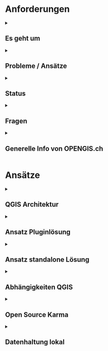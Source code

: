 # Anforderungen


<details>
<summary>

## Es geht um

</summary>

- Visualisierung / Bearbeitung
- Validierung
- Datenaustausch
- Kommunikation mit Messgerät
- Druck + Karte (Atlas Export)

</details>

<details>
<summary>

## Probleme / Ansätze

</summary>

- Man möchte sich nicht abhängig machen vom Monopolisten VertiGIS und ESRI steckt drin.
  
  GIS Dienstleister haben Anbieter nicht im Vertrag.
  
  Kaufweg steht nicht zur Debatte.
- QGIS wie es ist, ist zu mächtig
- Mit Plugin alles verstecken (möchte man eigentlich nicht)...
- ... vs. QGIS Komponenten mit eigener Oberfläche
- Abhängigkeit wenn man QGIS Komponenten nutzt / Vorgehen mit QGIS Versionen

</details>

<details>
<summary>

## Status

</summary>

- LDBV hat Prototypmässig Plugins entwickelt für QGIS ➝ bisschen Erfahrung gesammeln
- LDBV Python und Qt Entwicklung und Prototyp gebaut um Daten zu sammeln - wenn man so ein Weg geht muss man alles nochmals entwickeln.
- Gibt es nicht Dinge, die man aus QGIS rausnehmen kann (zBs. den Canvas)?

</details>

<details>
<summary>

## Fragen

</summary>

- Gerne hätte man einen Einblick welche Komponenten von QGIS verwendbar sind?
  - Interne Architektur auschecken
  - Was ist verwendbar
- Python vs. C++
- Gibt es vergleichbare Projekte?
- Primitive Datei / Datenhaltung - was wird empfohlen
- Ist das ganze überhaupt mit QGIS umsetzbar

</details>

<details>
<summary>

## Generelle Info von OPENGIS.ch

</summary>

- Kreisbögen werden nur beschränkt von QGIS / GEOS unterstützt
  - GEOS ist mal ein Step geschafft (dass es Kreisbögen "kennt")
  - Für Kreisbögen in GEOS wirklich zu unterstützen, bräuchte man 125k - ist also ein grösseres Ding.
  - Crowdfunding aber am Laufen.
- Lösung für die AV basierend auf QGIS (in der Schweiz) als Gesamtprojekt
  - Im Zusammenhang mit Kreisbögen, aber auch generell sollte ein Toolset für Amtliche Vermessung gebaut werden.
  - ZBs. für Geometer der Romandie: Dort wollen sie zBs. ein Treppengenerator / Polarprojektion und anders. Sind diese Andforderungen ähnlich?
  - Wär natürlich schade, wenn in QGIS Sachen gebaut werden, die dann KaTer 2 nicht nutzen kann
- KART zum Austausch der Daten
- QFieldCloud zum Austausch der Daten

</details>

# Ansätze

<details>
<summary>

## QGIS Architektur

</summary>

### Aufbau

- core (Canvas, Legende, Symbole, Models und Items, Providers, Geometrieklassen, QgsApplication (!=QgisApp, was die Objektindentifikation der App ist)
- gui (Formulare, Widgets, Fields, Properties-Dialog aber auch Maptools, QgsInterface) - quasi einzelne Komponenten und auch virtuelle Klassen
- app (die App, das Desktop Programm, die Menus, QgsAppInterface) iface (QgsInterface enthält virtelle classes, werden abgeleitet in QgsAppInterface. zBs. addToolBar kommuniziert dann mit QgsAppInterface in - den Plugins. Aber man könnte QgsInterface natürlich auch ableiten)
- analysis
- server
- 3d

### Library
#### Verfügbar
- core - The CORE library contains all basic GIS functionality
- gui - The GUI library is build on top of the CORE library and adds reusable GUI widgets
- analysis - The ANALYSIS library is built on top of CORE library and provides high level tools for carrying out spatial analysis on vector and raster data
- server - The SERVER library is built on top of the CORE library and adds map server components to QGIS
- 3D - The 3D library is build on top of the CORE library and Qt 3D framework

<https://api.qgis.org/api/index.html>
<https://api.qgis.org/api/3.34/>

#### Nicht Verfügbar
- app - die QGIS Desktop Applikation

> Was ins gui und was in die app kommt ist jeweils Ermessenssache.

</details>

<details>
<summary>

## Ansatz Pluginlösung

</summary>

### QGIS Abspecken

#### Panels und Toolbars zu verstecken

![](image.png)

#### Möglichkeiten mit Interface Customization

![alt text](image-1.png)

![alt text](image-2.png)

![alt text](image-3.png)

### Deployen mit QGIS Deployement Toolbelt

Möglich mit <https://guts.github.io/qgis-deployment-cli/index.html>

Siehe: https://www.youtube.com/embed/DgdfAf1GRa0

### Was ist mit Plugins möglich / nicht möglich

- Tools / Formulare / Buttons, die Prozesse ansteuern
- Rechtsklick bleibt Rechtsklick / QGIS App bleibt halt QGIS App
- Ableiten bestehender Objekte nicht immer möglich
- Was waren ihre Limiten, dass sie davon abgekommen sind?

</details>

<details>
<summary>

## Ansatz standalone Lösung

</summary>

> Qt ist das Frameworks - da kombiniert man besser nicht Tk und Qt

### C++

- alles Nutzbar aus core / gui / analyzes / etc.
- Beispiele sind zBs. KADAS
  - [KADAS](https://www.swisstopo.admin.ch/de/kartendarstellungssystem-der-armee)

### Python

- In der Python API ist grundsätzlich ziemlich alles was interessant ist exposed
  - Beispiele sind zBs.
    ➝ check mal Python Standalone Stuff ➝ vielleicht auch Beispiel
- hat noch zBs. processing - wird aber mehr als Console Tool verwendet um processing Algorithmen im Core anzusteuern

### QGIS Quick

- Ansteuerung mit QML
- Auf Mobile Apps ausgerichtet
- Relativ Limitiert
- Beispiele sind zBs. QField

</details>

<details>
<summary>

## Abhängigkeiten QGIS

</summary>

- Wechsel auf Qt 6
- Wechsel auf QGIS 4
- Wenn noch nichts produktiv geht vor 2026, dann lieber mit Qt 6 version arbeiten (dann ist man save nächste 7 Jahre diesbezüglich)...
- ... und keine deprecated Sachen nutzen...
- Dann ist man aber flexibel

</details>

<details>
<summary>

## Open Source Karma

</summary>

- natürlich cool wenn man QGIS nutzt...
- ... und noch cooler wenn man QGIS weiterbringt damit (auch an QGIS Entwicklungen macht/finanziert)
</details>

<details>
<summary>

## Datenhaltung lokal

</summary>

- Vermutlich GeoPackage vorstellen - ist einfach das Naheliegenste - wie der Austausch sein soll dann die Frage. Natürlich kann man GeoPackages nicht vergleichen etc... ...ausser mit Kart... ...oder QFieldCloud...

</details>
